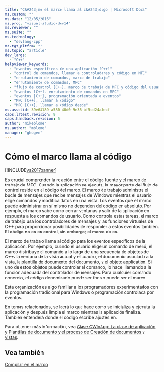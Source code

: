 ```yaml
---
title: "C&#243;mo el marco llama al c&#243;digo | Microsoft Docs"
ms.custom: ""
ms.date: "12/05/2016"
ms.prod: "visual-studio-dev14"
ms.reviewer: ""
ms.suite: ""
ms.technology: 
  - "devlang-cpp"
ms.tgt_pltfrm: ""
ms.topic: "article"
dev_langs: 
  - "C++"
helpviewer_keywords: 
  - "eventos específicos de una aplicación [C++]"
  - "control de comandos, llamar a controladores y código en MFC"
  - "enrutamiento de comandos, marco de trabajo"
  - "enrutamiento de comandos, MFC"
  - "flujo de control [C++], marco de trabajo de MFC y código del usuario"
  - "eventos [C++], enrutamiento de comandos en MFC"
  - "eventos [C++], programación orientada a eventos"
  - "MFC [C++], llamar a código"
  - "MFC [C++], llamar a código desde"
ms.assetid: 39e68189-a580-40d0-9e35-bf5cd24a8ecf
caps.latest.revision: 9
caps.handback.revision: 5
author: "mikeblome"
ms.author: "mblome"
manager: "ghogen"
---
```

# C&#243;mo el marco llama al c&#243;digo
[!INCLUDE[vs2017banner](../assembler/inline/includes/vs2017banner.md)]

Es crucial comprender la relación entre el código fuente y el marco de trabajo de MFC.  Cuando la aplicación se ejecuta, la mayor parte del flujo de control reside en el código del marco.  El marco de trabajo administra el bucle de mensajes que recibe mensajes de Windows mientras el usuario elige comandos y modifica datos en una vista.  Los eventos que el marco puede administrar en sí mismo no dependen del código en absoluto.  Por ejemplo, el marco sabe cómo cerrar ventanas y salir de la aplicación en respuesta a los comandos de usuario.  Como controla estas tareas, el marco de trabajo usa los controladores de mensajes y las funciones virtuales de C\+\+ para proporcionar posibilidades de responder a estos eventos también.  El código no es en control, sin embargo; el marco de es.  
  
 El marco de trabajo llama al código para los eventos específicos de la aplicación.  Por ejemplo, cuando el usuario elige un comando de menú, el marco distribuye el comando a lo largo de una secuencia de objetos de C\+\+: la ventana de la vista actual y el cuadro, el documento asociado a la vista, la plantilla de documento del documento, y el objeto application.  Si uno de estos objetos puede controlar el comando, lo hace, llamando a la función adecuada del controlador de mensajes.  Para cualquier comando concreto, el código denominado puede ser thes o puede ser el marco.  
  
 Esta organización es algo familiar a los programadores experimentados con la programación tradicional para Windows o programación controlada por eventos.  
  
 En temas relacionados, se leerá lo que hace como se inicializa y ejecuta la aplicación y después limpia el marco mientras la aplicación finaliza.  También entenderá donde el código escribe ajustes en.  
  
 Para obtener más información, vea [Clase CWinApp: La clase de aplicación](../mfc/cwinapp-the-application-class.md) y [Plantillas de documento y el proceso de Creación de documentos y vistas](../mfc/document-templates-and-the-document-view-creation-process.md).  
  
## Vea también  
 [Compilar en el marco](../mfc/building-on-the-framework.md)